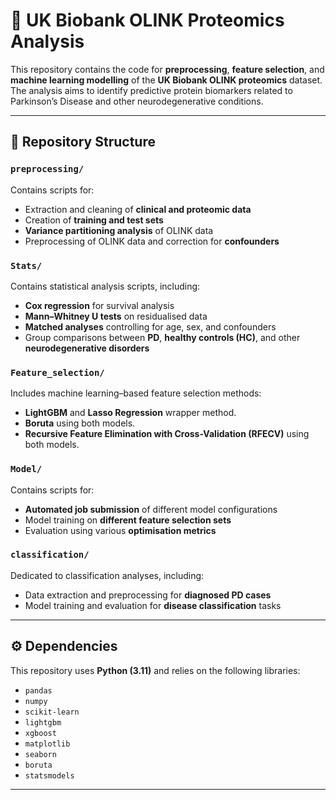 # 🧬 UK Biobank OLINK Proteomics Analysis

This repository contains the code for **preprocessing**, **feature selection**, and **machine learning modelling** of the **UK Biobank OLINK proteomics** dataset.  
The analysis aims to identify predictive protein biomarkers related to Parkinson’s Disease and other neurodegenerative conditions.

---

## 📂 Repository Structure

### **`preprocessing/`**
Contains scripts for:
- Extraction and cleaning of **clinical and proteomic data**  
- Creation of **training and test sets**  
- **Variance partitioning analysis** of OLINK data  
- Preprocessing of OLINK data and correction for **confounders**

### **`Stats/`**
Contains statistical analysis scripts, including:
- **Cox regression** for survival analysis  
- **Mann–Whitney U tests** on residualised data  
- **Matched analyses** controlling for age, sex, and confounders  
- Group comparisons between **PD**, **healthy controls (HC)**, and other **neurodegenerative disorders**

### **`Feature_selection/`**
Includes machine learning–based feature selection methods:
- **LightGBM** and **Lasso Regression** wrapper method. 
- **Boruta** using both models. 
- **Recursive Feature Elimination with Cross-Validation (RFECV)** using both models. 


### **`Model/`**
Contains scripts for:
- **Automated job submission** of different model configurations
- Model training on **different feature selection sets** 
- Evaluation using various **optimisation metrics**  


### **`classification/`**
Dedicated to classification analyses, including:
- Data extraction and preprocessing for **diagnosed PD cases**  
- Model training and evaluation for **disease classification** tasks

---

## ⚙️ Dependencies

This repository uses **Python (3.11)** and relies on the following libraries:

- `pandas`
- `numpy`
- `scikit-learn`
- `lightgbm`
- `xgboost`
- `matplotlib`
- `seaborn`
- `boruta`
- `statsmodels`


---
